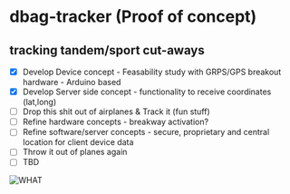 # dbag-tracker (Proof of concept)

## tracking tandem/sport cut-aways 

- [x] Develop Device concept - Feasability study with GRPS/GPS breakout hardware - Arduino based 
- [x] Develop Server side concept - functionality to receive coordinates (lat,long)
- [ ] Drop this shit out of airplanes & Track it (fun stuff)
- [ ] Refine hardware concepts - breakway activation?
- [ ] Refine software/server concepts - secure, proprietary and central location for client device data 
- [ ] Throw it out of planes again 
- [ ] TBD

![WHAT](https://encrypted-tbn0.gstatic.com/images?q=tbn:ANd9GcRJxJlwtgETzeSCHs6jXv5DuGiO4ENjNapZwDfp4ReU6-5dJNrrqglzTo8)


